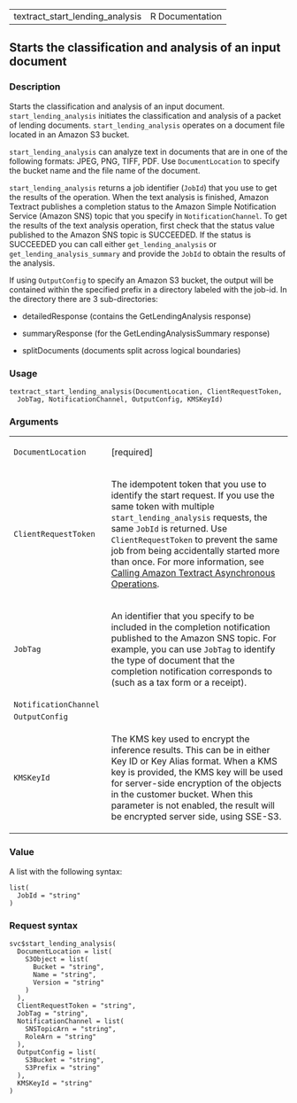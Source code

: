 <table style="width: 100%;">
<tbody>
<tr class="odd">
<td>textract_start_lending_analysis</td>
<td style="text-align: right;">R Documentation</td>
</tr>
</tbody>
</table>

## Starts the classification and analysis of an input document

### Description

Starts the classification and analysis of an input document.
`start_lending_analysis` initiates the classification and analysis of a
packet of lending documents. `start_lending_analysis` operates on a
document file located in an Amazon S3 bucket.

`start_lending_analysis` can analyze text in documents that are in one
of the following formats: JPEG, PNG, TIFF, PDF. Use `DocumentLocation`
to specify the bucket name and the file name of the document.

`start_lending_analysis` returns a job identifier (`JobId`) that you use
to get the results of the operation. When the text analysis is finished,
Amazon Textract publishes a completion status to the Amazon Simple
Notification Service (Amazon SNS) topic that you specify in
`NotificationChannel`. To get the results of the text analysis
operation, first check that the status value published to the Amazon SNS
topic is SUCCEEDED. If the status is SUCCEEDED you can call either
`get_lending_analysis` or `get_lending_analysis_summary` and provide the
`JobId` to obtain the results of the analysis.

If using `OutputConfig` to specify an Amazon S3 bucket, the output will
be contained within the specified prefix in a directory labeled with the
job-id. In the directory there are 3 sub-directories:

-   detailedResponse (contains the GetLendingAnalysis response)

-   summaryResponse (for the GetLendingAnalysisSummary response)

-   splitDocuments (documents split across logical boundaries)

### Usage

    textract_start_lending_analysis(DocumentLocation, ClientRequestToken,
      JobTag, NotificationChannel, OutputConfig, KMSKeyId)

### Arguments

<table>
<colgroup>
<col style="width: 35%" />
<col style="width: 65%" />
</colgroup>
<tbody>
<tr class="odd">
<td><code
id="textract_start_lending_analysis_:_DocumentLocation">DocumentLocation</code></td>
<td><p>[required]</p></td>
</tr>
<tr class="even">
<td><code
id="textract_start_lending_analysis_:_ClientRequestToken">ClientRequestToken</code></td>
<td><p>The idempotent token that you use to identify the start request.
If you use the same token with multiple
<code>start_lending_analysis</code> requests, the same
<code>JobId</code> is returned. Use <code>ClientRequestToken</code> to
prevent the same job from being accidentally started more than once. For
more information, see <a
href="https://docs.aws.amazon.com/textract/latest/dg/">Calling Amazon
Textract Asynchronous Operations</a>.</p></td>
</tr>
<tr class="odd">
<td><code
id="textract_start_lending_analysis_:_JobTag">JobTag</code></td>
<td><p>An identifier that you specify to be included in the completion
notification published to the Amazon SNS topic. For example, you can use
<code>JobTag</code> to identify the type of document that the completion
notification corresponds to (such as a tax form or a receipt).</p></td>
</tr>
<tr class="even">
<td><code
id="textract_start_lending_analysis_:_NotificationChannel">NotificationChannel</code></td>
<td></td>
</tr>
<tr class="odd">
<td><code
id="textract_start_lending_analysis_:_OutputConfig">OutputConfig</code></td>
<td></td>
</tr>
<tr class="even">
<td><code
id="textract_start_lending_analysis_:_KMSKeyId">KMSKeyId</code></td>
<td><p>The KMS key used to encrypt the inference results. This can be in
either Key ID or Key Alias format. When a KMS key is provided, the KMS
key will be used for server-side encryption of the objects in the
customer bucket. When this parameter is not enabled, the result will be
encrypted server side, using SSE-S3.</p></td>
</tr>
</tbody>
</table>

### Value

A list with the following syntax:

    list(
      JobId = "string"
    )

### Request syntax

    svc$start_lending_analysis(
      DocumentLocation = list(
        S3Object = list(
          Bucket = "string",
          Name = "string",
          Version = "string"
        )
      ),
      ClientRequestToken = "string",
      JobTag = "string",
      NotificationChannel = list(
        SNSTopicArn = "string",
        RoleArn = "string"
      ),
      OutputConfig = list(
        S3Bucket = "string",
        S3Prefix = "string"
      ),
      KMSKeyId = "string"
    )

